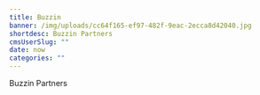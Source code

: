```yaml
---
title: Buzzin
banner: /img/uploads/cc64f165-ef97-482f-9eac-2ecca8d42040.jpg
shortdesc: Buzzin Partners
cmsUserSlug: ""
date: now
categories: ""
---
```


Buzzin Partners